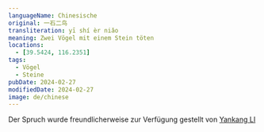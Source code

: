 ```yaml
---
languageName: Chinesische
original: 一石二鸟
transliteration: yī shí èr niǎo
meaning: Zwei Vögel mit einem Stein töten
locations:
  - [39.5424, 116.2351]
tags:
  - Vögel
  - Steine
pubDate: 2024-02-27
modifiedDate: 2024-02-27
image: de/chinese
---
```


Der Spruch wurde freundlicherweise zur Verfügung gestellt von [Yankang LI](https://yankang.li/)
